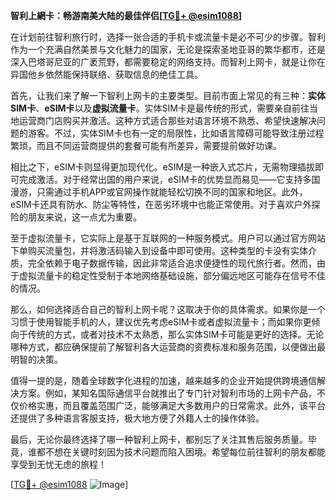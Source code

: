 **智利上網卡：畅游南美大陆的最佳伴侣[[TG💪+ @esim1088](https://t.me/s/esim1088)]**

在计划前往智利旅行时，选择一张合适的手机卡或流量卡是必不可少的步骤。智利作为一个充满自然美景与文化魅力的国家，无论是探索圣地亚哥的繁华都市，还是深入巴塔哥尼亚的广袤荒野，都需要稳定的网络支持。而智利上网卡，就是让你在异国他乡依然能保持联络、获取信息的绝佳工具。

首先，让我们来了解一下智利上网卡的主要类型。目前市面上常见的有三种：**实体SIM卡**、**eSIM卡**以及**虚拟流量卡**。实体SIM卡是最传统的形式，需要亲自前往当地运营商门店购买并激活。这种方式适合那些对语言环境不熟悉、希望快速解决问题的游客。不过，实体SIM卡也有一定的局限性，比如语言障碍可能导致注册过程繁琐，而且不同运营商提供的套餐可能有所差异，需要提前做好功课。

相比之下，eSIM卡则显得更加现代化。eSIM是一种嵌入式芯片，无需物理插拔即可完成激活。对于经常出国的用户来说，eSIM卡的优势显而易见——它支持多国漫游，只需通过手机APP或官网操作就能轻松切换不同的国家和地区。此外，eSIM卡还具有防水、防尘等特性，在恶劣环境中也能正常使用。对于喜欢户外探险的朋友来说，这一点尤为重要。

至于虚拟流量卡，它实际上是基于互联网的一种服务模式。用户可以通过官方网站下单购买流量包，并将激活码输入到设备中即可使用。这种类型的卡没有实体介质，完全依赖于电子数据传输，因此非常适合追求便捷性的现代旅行者。然而，由于虚拟流量卡的稳定性受制于本地网络基础设施，部分偏远地区可能存在信号不佳的情况。

那么，如何选择适合自己的智利上网卡呢？这取决于你的具体需求。如果你是一个习惯于使用智能手机的人，建议优先考虑eSIM卡或者虚拟流量卡；而如果你更倾向于传统的方式，或者对技术不太熟悉，那么实体SIM卡可能是更好的选择。无论哪种方式，都应确保提前了解智利各大运营商的资费标准和服务范围，以便做出最明智的决策。

值得一提的是，随着全球数字化进程的加速，越来越多的企业开始提供跨境通信解决方案。例如，某知名国际通信平台就推出了专门针对智利市场的上网卡产品，不仅价格实惠，而且覆盖范围广泛，能够满足大多数用户的日常需求。此外，该平台还提供了多种语言客服支持，极大地方便了外籍人士的操作体验。

最后，无论你最终选择了哪一种智利上网卡，都别忘了关注其售后服务质量。毕竟，谁都不想在关键时刻因为技术问题而陷入困境。希望每位前往智利的朋友都能享受到无忧无虑的旅程！

[[TG💪+ @esim1088](https://t.me/s/esim1088) ![Image](https://i.postimg.cc/4NQfJmqS/Snipaste-2025-05-13-00-14-12.png)]